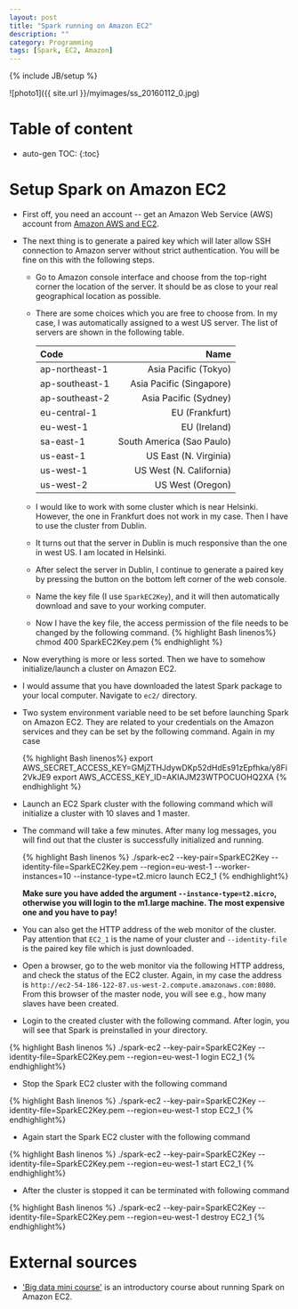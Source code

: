 ```yaml
---
layout: post
title: "Spark running on Amazon EC2"
description: ""
category: Programming
tags: [Spark, EC2, Amazon]
---
```

{% include JB/setup %}
<script type="text/javascript"
 src="http://cdn.mathjax.org/mathjax/latest/MathJax.js?config=TeX-AMS-MML_HTMLorMML">
</script>
 



![photo1]({{ site.url }}/myimages/ss_20160112_0.jpg)



# Table of content
* auto-gen TOC:
{:toc}


# Setup Spark on Amazon EC2

- First off, you need an account -- get an Amazon Web Service (AWS) account from [Amazon AWS and EC2](https://aws.amazon.com/ec2/).

- The next thing is to generate a paired key which will later allow SSH connection to Amazon server without strict authentication. You will be fine on this with the following steps.

  - Go to Amazon console interface and choose from the top-right corner the location of the server. It should be as close to your real geographical location as possible.
  - There are some choices which you are free to choose from. In my case, I was automatically assigned to a west US server. The list of servers are shown in the following table.
    
    |Code | Name|
    |:---|---:|
    |ap-northeast-1 | Asia Pacific (Tokyo)
    |ap-southeast-1 | Asia Pacific (Singapore)
    |ap-southeast-2 | Asia Pacific (Sydney)
    |eu-central-1 | EU (Frankfurt)
    |eu-west-1 | EU (Ireland)
    |sa-east-1 | South America (Sao Paulo)
    |us-east-1 | US East (N. Virginia)
    |us-west-1 | US West (N. California)
    |us-west-2 | US West (Oregon)

  - I would like to work with some cluster which is near Helsinki. However, the one in Frankfurt does not work in my case. Then I have to use the cluster from Dublin.
  - It turns out that the server in Dublin is much responsive than the one in west US. I am located in Helsinki.
  - After select the server in Dublin, I continue to generate a paired key by pressing the button on the bottom left corner of the web console.
  - Name the key file (I use `SparkEC2Key`), and it will then automatically download and save to your working computer.
  - Now I have the key file, the access permission of the file needs to be changed by the following command.
    {% highlight Bash linenos%}
    chmod 400 SparkEC2Key.pem
    {% endhighlight %}

- Now everything is more or less sorted. Then we have to somehow initialize/launch a cluster on Amazon EC2.

- I would assume that you have downloaded the latest Spark package to your local computer. Navigate to `ec2/` directory.

- Two system environment variable need to be set before launching Spark on Amazon EC2. They are related to your credentials on the Amazon services and they can be set by the following command. Again in my case

  {% highlight Bash linenos%}
  export AWS_SECRET_ACCESS_KEY=GMjZTHJdywDKp52dHdEs91zEpfhka/y8Fi2VkJE9
  export AWS_ACCESS_KEY_ID=AKIAJM23WTPOCUOHQ2XA
  {% endhighlight %}

- Launch an EC2 Spark cluster with the following command which will initialize a cluster with 10 slaves and 1 master.
- The command will take a few minutes. After many log messages, you will find out that the cluster is successfully initialized and running. 

  {% highlight Bash linenos %}
  ./spark-ec2 --key-pair=SparkEC2Key --identity-file=SparkEC2Key.pem --region=eu-west-1 --worker-instances=10 --instance-type=t2.micro launch EC2_1
  {% endhighlight%}

  **Make sure you have added the argument `--instance-type=t2.micro`, otherwise you will login to the m1.large machine. The most expensive one and you have to pay!**

- You can also get the HTTP address of the web monitor of the cluster. Pay attention that `EC2_1` is the name of your cluster and `--identity-file` is the paired key file which is just downloaded.

- Open a browser, go to the web monitor via the following HTTP address, and check the status of the EC2 cluster. Again, in my case the address is `http://ec2-54-186-122-87.us-west-2.compute.amazonaws.com:8080`. From this browser of the master node, you will see e.g., how many slaves have been created.

- Login to the created cluster with the following command. After login, you will see that Spark is preinstalled in your directory.

{% highlight Bash linenos %}
./spark-ec2 --key-pair=SparkEC2Key --identity-file=SparkEC2Key.pem --region=eu-west-1 login EC2_1
{% endhighlight%}

- Stop the Spark EC2 cluster with the following command

{% highlight Bash linenos %}
./spark-ec2 --key-pair=SparkEC2Key --identity-file=SparkEC2Key.pem --region=eu-west-1 stop EC2_1
{% endhighlight%}

- Again start the Spark EC2 cluster with the following command

{% highlight Bash linenos %}
./spark-ec2 --key-pair=SparkEC2Key --identity-file=SparkEC2Key.pem --region=eu-west-1 start EC2_1
{% endhighlight%}

- After the cluster is stopped it can be terminated with following command

{% highlight Bash linenos %}
./spark-ec2 --key-pair=SparkEC2Key --identity-file=SparkEC2Key.pem --region=eu-west-1 destroy EC2_1
{% endhighlight%}


# External sources

- ['Big data mini course'](http://ampcamp.berkeley.edu/big-data-mini-course/index.html) is an introductory course about running Spark  on Amazon EC2.



